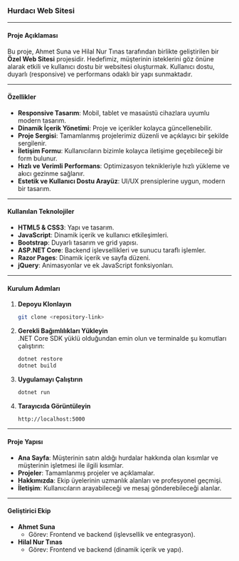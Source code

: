 ### Hurdacı Web Sitesi

---

#### **Proje Açıklaması**
Bu proje, Ahmet Suna ve Hilal Nur Tınas tarafından birlikte geliştirilen bir **Özel Web Sitesi** projesidir. Hedefimiz, müşterinin isteklerini göz önüne alarak etkili ve kullanıcı dostu bir websitesi oluşturmak. Kullanıcı dostu, duyarlı (responsive) ve performans odaklı bir yapı sunmaktadır.

---

#### **Özellikler**
- **Responsive Tasarım**: Mobil, tablet ve masaüstü cihazlara uyumlu modern tasarım.
- **Dinamik İçerik Yönetimi**: Proje ve içerikler kolayca güncellenebilir.
- **Proje Sergisi**: Tamamlanmış projelerimiz düzenli ve açıklayıcı bir şekilde sergilenir.
- **İletişim Formu**: Kullanıcıların bizimle kolayca iletişime geçebileceği bir form bulunur.
- **Hızlı ve Verimli Performans**: Optimizasyon teknikleriyle hızlı yükleme ve akıcı gezinme sağlanır.
- **Estetik ve Kullanıcı Dostu Arayüz**: UI/UX prensiplerine uygun, modern bir tasarım.

---

#### **Kullanılan Teknolojiler**
- **HTML5 & CSS3**: Yapı ve tasarım.
- **JavaScript**: Dinamik içerik ve kullanıcı etkileşimleri.
- **Bootstrap**: Duyarlı tasarım ve grid yapısı.
- **ASP.NET Core**: Backend işlevsellikleri ve sunucu taraflı işlemler.
- **Razor Pages**: Dinamik içerik ve sayfa düzeni.
- **jQuery**: Animasyonlar ve ek JavaScript fonksiyonları.

---

#### **Kurulum Adımları**
1. **Depoyu Klonlayın**  
   ```bash
   git clone <repository-link>
   ```

2. **Gerekli Bağımlılıkları Yükleyin**  
   .NET Core SDK yüklü olduğundan emin olun ve terminalde şu komutları çalıştırın:  
   ```bash
   dotnet restore
   dotnet build
   ```

3. **Uygulamayı Çalıştırın**  
   ```bash
   dotnet run
   ```

4. **Tarayıcıda Görüntüleyin**  
   ```bash
   http://localhost:5000
   ```

---

#### **Proje Yapısı**
- **Ana Sayfa**: Müşterinin satın aldığı hurdalar hakkında olan kısımlar ve müşterinin işletmesi ile ilgili kısımlar.
- **Projeler**: Tamamlanmış projeler ve açıklamalar.
- **Hakkımızda**: Ekip üyelerinin uzmanlık alanları ve profesyonel geçmişi.
- **İletişim**: Kullanıcıların arayabileceği ve mesaj gönderebileceği alanlar.

---

#### **Geliştirici Ekip**
- **Ahmet Suna**  
  - Görev: Frontend ve backend (işlevsellik ve entegrasyon).
- **Hilal Nur Tınas**  
  - Görev: Frontend ve backend (dinamik içerik ve yapı).
